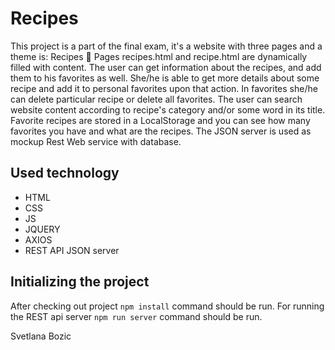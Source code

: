 # Recipes
This project is a part of the final exam, it's a website with three pages and a theme is: Recipes :cake:
Pages recipes.html and recipe.html are dynamically filled with content. The user can get information about the recipes, and add them to his favorites as well. 
She/he is able to get more details about some recipe and add it to personal favorites upon that action. 
In favorites she/he can delete particular recipe or delete all favorites. The user can search website content according to recipe's category and/or some word in its title.
Favorite recipes are stored in a LocalStorage and you can see how many favorites you have and what are the recipes. The JSON server is used as mockup Rest Web service with database.

## Used technology
- HTML
- CSS
- JS
- JQUERY
- AXIOS
- REST API JSON server

## Initializing the project 
After checking out project `npm install` command should be run. 
For running the REST api server `npm run server` command should be run.

Svetlana Bozic
